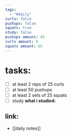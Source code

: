 ```yaml
---
tags:
  - "#daily"
curls: false
pushups: false
squats: true
study: false
pushups amount: 45
curls amount: 0
squats amount: 65
---
```

# tasks:
- [ ] at least 2 reps of 25 curls 
- [ ] at least 50 pushups
- [ ] at least 2 sets of 25 squats
- [ ] study
      **what i studied:**  
      
## link: 
- [[daily notes]] 